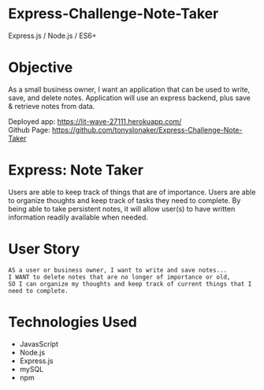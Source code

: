 # Express-Challenge-Note-Taker
Express.js / Node.js / ES6+

# Objective
As a small business owner, I want an application that can be used to write, save, and delete notes. Application will use an express backend, plus save & retrieve notes from data.

Deployed app: https://lit-wave-27111.herokuapp.com/<br/> 
Github Page: https://github.com/tonyslonaker/Express-Challenge-Note-Taker <br/> 

# Express: Note Taker
Users are able to keep track of things that are of importance. Users are able to organize thoughts and keep track of tasks they need to complete. By being able to take persistent notes, it will allow user(s) to have written information readily available when needed.

# User Story

```
AS a user or business owner, I want to write and save notes...
I WANT to delete notes that are no longer of importance or old,
SO I can organize my thoughts and keep track of current things that I need to complete.

```

# Technologies Used
* JavasScript
* Node.js
* Express.js
* mySQL
* npm 
